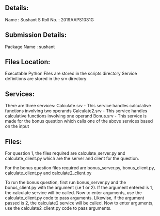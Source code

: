 Details:
--------
Name : Sushant S
Roll No. : 2019AAPS1031G

Submission Details:
-------------------
Package Name : sushant

Files Location:
---------------
Executable Python Files are stored in the scripts directory
Service definitions are stored in the srv directory

Services:
---------
There are three services:
Calculate.srv - This service handles calculative functions involving two operands
Calculate2.srv - This service handles calculative functions involving one operand
Bonus.srv - This service is made for the bonus question which calls one of the above services based on the input

Files:
------
For question 1, the files required are calculate_server.py and calculate_client.py which are the server and client for the question.

For the bonus question files required are bonus_server.py, bonus_client.py, calculate_client.py and calculate2_client.py

To run the bonus question, first run bonus_server.py and the bonus_client.py with the argument (i.e 1 or 2). 
If the argument entered is 1, the calculate service will be called. Now to enter arguments, use the calculate_client.py code to pass arguments. Likewise, if the argument passed is 2, the calculate2 service will be called. Now to enter arguments, use the calculate2_client.py code to pass arguments.